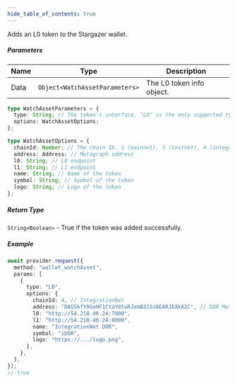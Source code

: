 ```yaml
---
hide_table_of_contents: true
---
```


<head>
  <meta
    name="description"
    content="Adds an L0 token to the Stargazer wallet."
  />
</head>

<intro-end />

Adds an L0 token to the Stargazer wallet.

##### Parameters

| Name | Type                           | Description               |
| ---- | ------------------------------ | ------------------------- |
| Data | `Object<WatchAssetParameters>` | The L0 token info object. |

```typescript title="WatchAssetParameters"
type WatchAssetParameters = {
  type: String; // The token's interface. "L0" is the only supported type.
  options: WatchAssetOptions;
};
```

```typescript title="WatchAssetOptions"
type WatchAssetOptions = {
  chainId: Number; // The chain ID. 1 (mainnet), 3 (testnet), 4 (integrationnet)
  address: Address; // Metagraph address
  l0: String; // L0 endpoint
  l1: String; // L1 endpoint
  name: String; // Name of the token
  symbol: String; // Symbol of the token
  logo: String; // Logo of the token
};
```

##### Return Type

`String<Boolean>` - True if the token was added successfully.

##### Example

```typescript title="TypeScript"
await provider.request({
  method: "wallet_watchAsset",
  params: [
    {
      type: "L0",
      options: {
        chainId: 4, // IntegrationNet
        address: "DAG5kfY9GoHF1CYaY8tuRJxmB3JSzAEARJEAkA2C", // DOR Metagraph address
        l0: "http://54.218.46.24:7000",
        l1: "http://54.218.46.24:8000",
        name: "IntegrationNet DOR",
        symbol: "iDOR",
        logo: "https://.../logo.png",
      },
    },
  ],
});
// true
```
